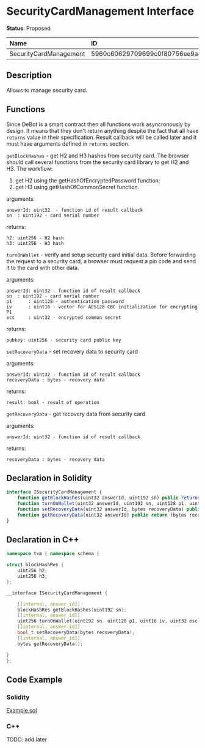 # SecurityCardManagement Interface

**Status**: Proposed

| Name                        | ID                                                                |
| :-------------------------- | :---------------------------------------------------------------- |
| SecurityCardManagement      | 5960c60629709699c0f80756ee9a4074dde26e8f68cddd03bf0507d8eb07915f  |


## Description

Allows to manage security card.

## Functions

Since DeBot is a smart contract then all functions work asyncronously by design. It means that they don't return anything despite the fact that all have `returns` value in their specification. Result callback will be called later and it must have arguments defined in `returns` section.

`getBlockHashes` - get H2 and H3 hashes from security card. 
The browser should call several functions from the security card library to get H2 and H3. The workflow:
1. get H2 using the getHashOfEncryptedPassword function;
2. get H3 using getHashOfCommonSecret function.

arguments: 

	answerId: uint32  - function id of result callback
	sn	: uint192 - card serial number

returns: 

	h2: uint256 - H2 hash
	h3: uint256 - H3 hash

`turnOnWallet` - verify and setup security card initial data. 
Before forwarding the request to a security card, a browser must request a pin code and send it to the card with other data.

arguments: 

	answerId: uint32 - function id of result callback	
	sn	: uint192 - card serial number
	p1      : uint128 - authentication password
	iv      : uint16 - vector for AES128 CBC initialization for encrypting P1
	ecs     : uint32 - encrypted common secret

returns: 

	pubkey: uint256 - security card public key

`setRecoveryData` - set recovery data to security card

arguments: 

	answerId: uint32 - function id of result callback	
	recoveryData : bytes - recovery data

returns: 

	result: bool - result of operation

`getRecoveryData` - get recovery data from security card

arguments: 

	answerId: uint32 - function id of result callback	

returns: 

	recoveryData : bytes - recovery data


## Declaration in Solidity

```jsx
interface ISecurityCardManagement {
    function getBlockHashes(uint32 answerId, uint192 sn) public returns (uint256 h2, uint256 h3); 
    function turnOnWallet(uint32 answerId, uint192 sn, uint128 p1, uint16 iv, uint32 ecs) public returns (uint256 pubkey);
    function setRecoveryData(uint32 answerId, bytes recoveryData) public return (bool result);
    function getRecoveryData(uint32 answerId) public return (bytes recoveryData);
}
```

## Declaration in C++

```cpp
namespace tvm { namespace schema {

struct blockHashRes {
	uint256 h2;
	uint256 h3;
};

__interface ISecurityCardManagement {

	[[internal, answer_id]]
	blockHashRes getBlockHashes(uint192 sn);
	[[internal, answer_id]]
	uint256 turnOnWallet(uint192 sn. uint128 p1, uint16 iv, uint32 esc);
	[[internal, answer_id]]
	bool_t setRecoveryData(bytes recoveryData);
	[[internal, answer_id]]
	bytes getRecoveryData();

}
};
```

## Code Example

### Solidity

[Example.sol](examples/Example.sol)

### C++

TODO: add later
